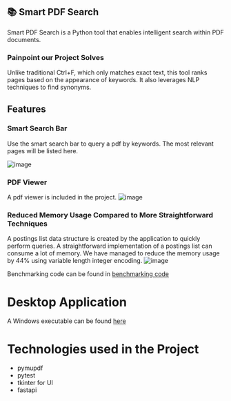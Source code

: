 ## 📚 Smart PDF Search

Smart PDF Search is a Python tool that enables intelligent search within PDF documents. 

### Painpoint our Project Solves
Unlike traditional Ctrl+F, which only matches exact text, this tool ranks pages based on the appearance of keywords. It also leverages NLP techniques to find synonyms.

## Features

### Smart Search Bar

Use the smart search bar to query a pdf by keywords. The most relevant pages will be listed here. 

![image](https://github.com/user-attachments/assets/56954926-bd96-4e59-8842-6ba5568af863)

### PDF Viewer
A pdf viewer is included in the project.
![image](https://github.com/user-attachments/assets/95d624d1-f6f8-4994-8cc0-b0156560dc8a)




### Reduced Memory Usage Compared to More Straightforward Techniques
A postings list data structure is created by the application to quickly perform queries. A straightforward implementation of a postings list can consume a lot of memory. We have managed to reduce the memory usage by 44% using variable length integer encoding.
![image](https://github.com/user-attachments/assets/c19f5751-d44b-4ff8-af54-be6821e268be)

Benchmarking code can be found in [benchmarking code](tests/benchmark_tests)

# Desktop Application

A Windows executable can be found [here](https://drive.google.com/file/d/1xATFucXB8-Kin1iGnrnCvNjnCp01Qd0H/view?usp=sharing)

# Technologies used in the Project
- pymupdf
- pytest
- tkinter for UI
- fastapi
